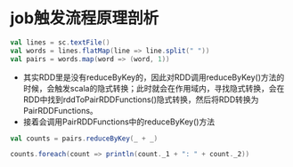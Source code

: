 # job触发流程原理剖析

```scala
val lines = sc.textFile()
val words = lines.flatMap(line => line.split(" "))
val pairs = words.map(word => (word, 1))

```

- 其实RDD里是没有reduceByKey的，因此对RDD调用reduceByKey()方法的时候，会触发scala的隐式转换；此时就会在作用域内，寻找隐式转换，会在RDD中找到rddToPairRDDFunctions()隐式转换，然后将RDD转换为PairRDDFunctions。
-  接着会调用PairRDDFunctions中的reduceByKey()方法

```scala
val counts = pairs.reduceByKey(_ + _)

counts.foreach(count => println(count._1 + ": " + count._2))

```

